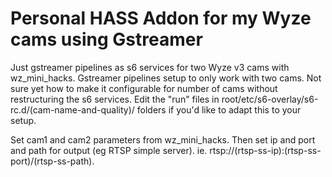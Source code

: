 # Personal HASS Addon for my Wyze cams using Gstreamer

Just gstreamer pipelines as s6 services for two Wyze v3 cams with wz_mini_hacks.  Gstreamer pipelines setup to only work with two cams.  Not sure yet how to make it configurable for number of cams without restructuring the s6 services.  Edit the "run" files in root/etc/s6-overlay/s6-rc.d/(cam-name-and-quality)/ folders if you'd like to adapt this to your setup.

Set cam1 and cam2 parameters from wz_mini_hacks. Then set ip and port and path for output (eg RTSP simple server). ie. rtsp://(rtsp-ss-ip):(rtsp-ss-port)/(rtsp-ss-path). 